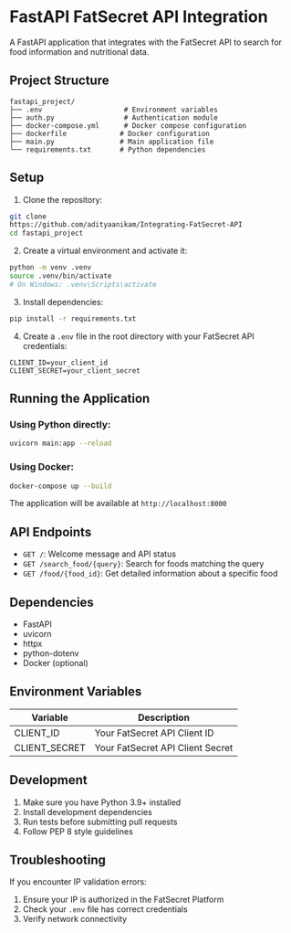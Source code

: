 # FastAPI FatSecret API Integration

A FastAPI application that integrates with the FatSecret API to search for food information and nutritional data.

## Project Structure
```
fastapi_project/
├── .env                    # Environment variables
├── auth.py                 # Authentication module
├── docker-compose.yml      # Docker compose configuration
├── dockerfile             # Docker configuration
├── main.py                # Main application file
└── requirements.txt       # Python dependencies
```

## Setup

1. Clone the repository:
```bash
git clone 
https://github.com/adityaanikam/Integrating-FatSecret-API
cd fastapi_project
```

2. Create a virtual environment and activate it:
```bash
python -m venv .venv
source .venv/bin/activate  
# On Windows: .venv\Scripts\activate
```

3. Install dependencies:
```bash
pip install -r requirements.txt
```

4. Create a `.env` file in the root directory with your FatSecret API credentials:
```env
CLIENT_ID=your_client_id
CLIENT_SECRET=your_client_secret
```

## Running the Application

### Using Python directly:
```bash
uvicorn main:app --reload
```

### Using Docker:
```bash
docker-compose up --build
```

The application will be available at `http://localhost:8000`

## API Endpoints

- `GET /`: Welcome message and API status
- `GET /search_food/{query}`: Search for foods matching the query
- `GET /food/{food_id}`: Get detailed information about a specific food

## Dependencies

- FastAPI
- uvicorn
- httpx
- python-dotenv
- Docker (optional)

## Environment Variables

| Variable | Description |
|----------|-------------|
| CLIENT_ID | Your FatSecret API Client ID |
| CLIENT_SECRET | Your FatSecret API Client Secret |

## Development

1. Make sure you have Python 3.9+ installed
2. Install development dependencies
3. Run tests before submitting pull requests
4. Follow PEP 8 style guidelines

## Troubleshooting

If you encounter IP validation errors:
1. Ensure your IP is authorized in the FatSecret Platform
2. Check your `.env` file has correct credentials
3. Verify network connectivity

